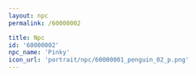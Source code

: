 ```yaml
---
layout: npc
permalink: /60000002

title: Npc
id: '60000002'
npc_name: 'Pinky'
icon_url: 'portrait/npc/60000001_penguin_02_p.png'
---
```


